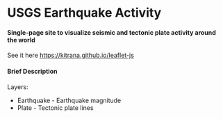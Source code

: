 # USGS Earthquake Activity  
#### Single-page site to visualize seismic and tectonic plate activity around the world  
See it here https://kitrana.github.io/leaflet-js  
#### Brief Description  
Layers:
* Earthquake - Earthquake magnitude
* Plate - Tectonic plate lines
